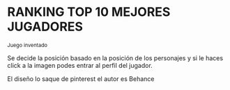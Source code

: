 <h1>RANKING TOP 10 MEJORES JUGADORES</h1>
<sub>Juego inventado</sub>
<p>Se decide la posición basado en la posición de los personajes y si le haces click a la imagen podes entrar al perfil del jugador.</p>
<p>El diseño lo saque de pinterest el autor es Behance </p>
<a target="blank" href="https://ar.pinterest.com/pin/580049627020207816/"></a>
